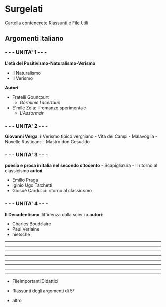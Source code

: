 # Surgelati

Cartella contenenete Riassunti e File Utili

## Argomenti Italiano

### - - -  UNITA' 1 - - - 
**L'età del Positivismo-Naturalismo-Verismo**
- Il Naturalismo
- Il Verismo

**Autori**
- Fratelli Gouncourt
	- *Gèrminie Lacertaux*
- E'mile Zola: il romanzo sperimentale
	- *L'Assormoir*

### - - - UNITA' 2 - - - 
 **Giovanni Verga**: il Verismo tipico verghiano
	- Vita dei Campi
	- Malavoglia
	- Novelle Rusticane
	- Mastro don Gesualdo
### - - - UNITA' 3	- - -
**poesia e prosa in italia nel secondo ottocento**
	- Scapigliatura
	- Il ritorno al classicismo	
**autori**
- Emilio Praga
- Iginio Ugo Tarchetti
- Giosuè Carducci: ritorno al classicismo
### - - - UNITA' 4 - - -
**Il Decadentismo**
diffidenza dalla scienza 
**autori**:
- Charles Boudelaire
- Paul Verlaine
- nietsche
****
****
****
****
****
****
****
****
- FileImportanti Didattici

- Riassunti degli argomenti di 5°

- altro
<!--stackedit_data:
eyJoaXN0b3J5IjpbMTAwMjg5NzU4NCwtMTc5NzE1NjQzOSwtMj
U5MzM5Mjc0LC02NjAyNzkxMTUsMjAwMTg5NzYxLC05OTk1Njk0
NjYsMTg5Mzg2NTg1MiwyMjE0NzU5MzMsMTY4MzgxMDUxNCwtNT
QxMzEzNjI0LDEzMzQ2OTU2MzAsLTE3Mjg1MTYzMDMsMTc2MDYy
NDIzNyw0Mjc4MTgwOTMsLTI2MTExNTQ5LDIxMzAxOTU3ODRdfQ
==
-->